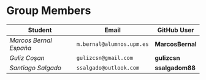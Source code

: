 # Group Members

Student | Email | GitHub User
--- | --- | ---
*Marcos Bernal España* | `m.bernal@alumnos.upm.es` | **MarcosBernal**
*Guliz Coşan*  | `gulizcsn@gmail.com` | **gulizcsn**
*Santiago Salgado*  | `ssalgado@outlook.com` | **ssalgadom88**